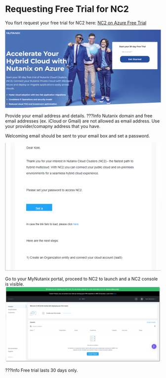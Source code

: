 # Requesting Free Trial for NC2

You fisrt request your free trial for NC2 here: [NC2 on Azure Free Trial](https://www.nutanix.com/products/nutanix-cloud-clusters/azure/free-trial)

![](images/image2.png)

Provide your email address and details.
???Info
       Nutanix domain and free email addresses (ex. iCloud or Gmail) are not allowed as email address. Use your provider/comapny address that you have.

Welcoming email should be sent to your email box and set a password. 

![](images/image.png)

Go to your MyNutanix portal, proceed to NC2 to launch and a NC2 console is visible.
![](images/image1.png)

???Info
       Free trial lasts 30 days only. 